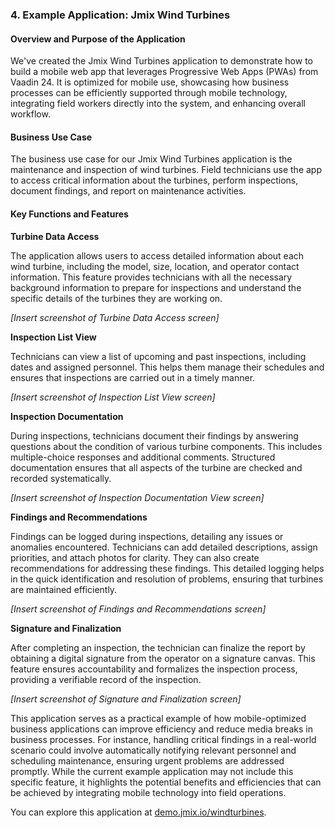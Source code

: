 ### 4. Example Application: Jmix Wind Turbines

#### Overview and Purpose of the Application

We've created the Jmix Wind Turbines application to demonstrate how to build a mobile web app that leverages Progressive Web Apps (PWAs) from Vaadin 24. It is optimized for mobile use, showcasing how business processes can be efficiently supported through mobile technology, integrating field workers directly into the system, and enhancing overall workflow.

#### Business Use Case

The business use case for our Jmix Wind Turbines application is the maintenance and inspection of wind turbines. Field technicians use the app to access critical information about the turbines, perform inspections, document findings, and report on maintenance activities.

#### Key Functions and Features

**Turbine Data Access**

The application allows users to access detailed information about each wind turbine, including the model, size, location, and operator contact information. This feature provides technicians with all the necessary background information to prepare for inspections and understand the specific details of the turbines they are working on.

*[Insert screenshot of Turbine Data Access screen]*

**Inspection List View**

Technicians can view a list of upcoming and past inspections, including dates and assigned personnel. This helps them manage their schedules and ensures that inspections are carried out in a timely manner.

*[Insert screenshot of Inspection List View screen]*

**Inspection Documentation**

During inspections, technicians document their findings by answering questions about the condition of various turbine components. This includes multiple-choice responses and additional comments. Structured documentation ensures that all aspects of the turbine are checked and recorded systematically.

*[Insert screenshot of Inspection Documentation View screen]*

**Findings and Recommendations**

Findings can be logged during inspections, detailing any issues or anomalies encountered. Technicians can add detailed descriptions, assign priorities, and attach photos for clarity. They can also create recommendations for addressing these findings. This detailed logging helps in the quick identification and resolution of problems, ensuring that turbines are maintained efficiently.

*[Insert screenshot of Findings and Recommendations screen]*

**Signature and Finalization**

After completing an inspection, the technician can finalize the report by obtaining a digital signature from the operator on a signature canvas. This feature ensures accountability and formalizes the inspection process, providing a verifiable record of the inspection.

*[Insert screenshot of Signature and Finalization screen]*

This application serves as a practical example of how mobile-optimized business applications can improve efficiency and reduce media breaks in business processes. For instance, handling critical findings in a real-world scenario could
involve automatically notifying relevant personnel and scheduling maintenance, ensuring urgent problems are addressed promptly. While the current example application may not include this specific feature, it highlights the potential benefits and efficiencies that can be achieved by integrating mobile technology into field operations.

You can explore this application at [demo.jmix.io/windturbines](https://demo.jmix.io/windturbines).